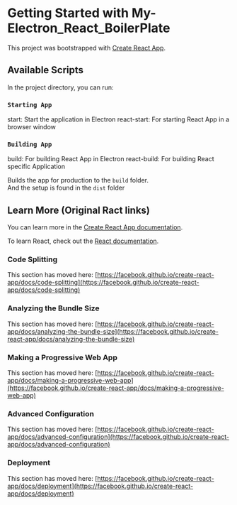 # Getting Started with My-Electron_React_BoilerPlate

This project was bootstrapped with [Create React App](https://github.com/facebook/create-react-app).

## Available Scripts

In the project directory, you can run:

### `Starting App`

start: Start the application in Electron
react-start: For starting React App in a browser window

### `Building App`

build: For building React App in Electron
react-build: For building React specific Application

Builds the app for production to the `build` folder.\
And the setup is found in the `dist` folder

## Learn More (Original Ract links)

You can learn more in the [Create React App documentation](https://facebook.github.io/create-react-app/docs/getting-started).

To learn React, check out the [React documentation](https://reactjs.org/).

### Code Splitting

This section has moved here: [https://facebook.github.io/create-react-app/docs/code-splitting](https://facebook.github.io/create-react-app/docs/code-splitting)

### Analyzing the Bundle Size

This section has moved here: [https://facebook.github.io/create-react-app/docs/analyzing-the-bundle-size](https://facebook.github.io/create-react-app/docs/analyzing-the-bundle-size)

### Making a Progressive Web App

This section has moved here: [https://facebook.github.io/create-react-app/docs/making-a-progressive-web-app](https://facebook.github.io/create-react-app/docs/making-a-progressive-web-app)

### Advanced Configuration

This section has moved here: [https://facebook.github.io/create-react-app/docs/advanced-configuration](https://facebook.github.io/create-react-app/docs/advanced-configuration)

### Deployment

This section has moved here: [https://facebook.github.io/create-react-app/docs/deployment](https://facebook.github.io/create-react-app/docs/deployment)
